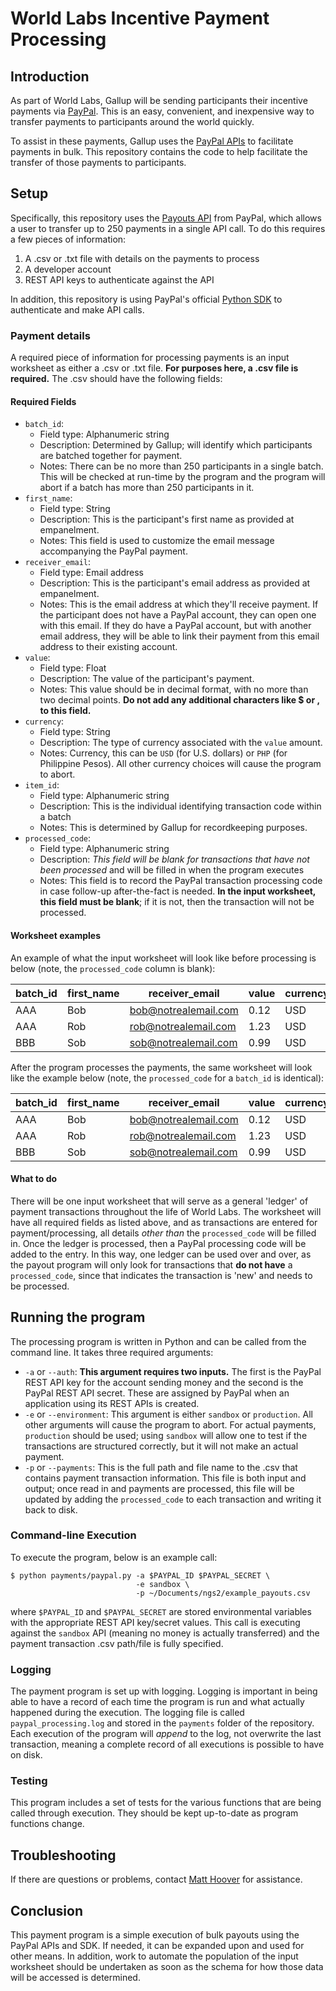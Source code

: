 # World Labs Incentive Payment Processing
## Introduction
As part of World Labs, Gallup will be sending participants their incentive payments via [PayPal](https://www.paypal.com). This is an easy, convenient, and inexpensive way to transfer payments to participants around the world quickly.

To assist in these payments, Gallup uses the [PayPal APIs](https://developer.paypal.com) to facilitate payments in bulk. This repository contains the code to help facilitate the transfer of those payments to participants.

## Setup
Specifically, this repository uses the [Payouts API](https://developer.paypal.com/docs/api/payments.payouts-batch) from PayPal, which allows a user to transfer up to 250 payments in a single API call. To do this requires a few pieces of information:

1. A .csv or .txt file with details on the payments to process
2. A developer account
3. REST API keys to authenticate against the API

In addition, this repository is using PayPal's official [Python SDK](https://github.com/paypal/PayPal-Python-SDK) to authenticate and make API calls.

### Payment details
A required piece of information for processing payments is an input worksheet as either a .csv or .txt file. **For purposes here, a .csv file is required.** The .csv should have the following fields:

#### Required Fields
* `batch_id`:
    * Field type: Alphanumeric string
    * Description: Determined by Gallup; will identify which participants are batched together for payment.
    * Notes: There can be no more than 250 participants in a single batch. This will be checked at run-time by the program and the program will abort if a batch has more than 250 participants in it.
* `first_name`:
    * Field type: String
    * Description: This is the participant's first name as provided at empanelment.
    * Notes: This field is used to customize the email message accompanying the PayPal payment.
* `receiver_email`:
    * Field type: Email address
    * Description: This is the participant's email address as provided at empanelment.
    * Notes: This is the email address at which they'll receive payment. If the participant does not have a PayPal account, they can open one with this email. If they do have a PayPal account, but with another email address, they will be able to link their payment from this email address to their existing account.
* `value`:
    * Field type: Float
    * Description: The value of the participant's payment.
    * Notes: This value should be in decimal format, with no more than two decimal points. **Do not add any additional characters like $ or , to this field.**
* `currency`:
    * Field type: String
    * Description: The type of currency associated with the `value` amount.
    * Notes: Currency, this can be `USD` (for U.S. dollars) or `PHP` (for Philippine Pesos). All other currency choices will cause the program to abort.
* `item_id`:
    * Field type: Alphanumeric string
    * Description: This is the individual identifying transaction code within a batch
    * Notes: This is determined by Gallup for recordkeeping purposes.
* `processed_code`:
    * Field type: Alphanumeric string
    * Description: *This field will be blank for transactions that have not been processed* and will be filled in when the program executes
    * Notes: This field is to record the PayPal transaction processing code in case follow-up after-the-fact is needed. **In the input worksheet, this field must be blank**; if it is not, then the transaction will not be processed.

#### Worksheet examples
An example of what the input worksheet will look like before processing is below (note, the `processed_code` column is blank):

batch_id | first_name | receiver_email | value | currency | item_id | processed_code
--- | --- | --- | --- | --- | --- | ---
AAA | Bob | bob@notrealemail.com | 0.12 | USD | AAA001 |
AAA | Rob | rob@notrealemail.com | 1.23 | USD | AAA002 |
BBB | Sob | sob@notrealemail.com | 0.99 | USD | BBB001 |

After the program processes the payments, the same worksheet will look like the example below (note, the `processed_code` for a `batch_id` is identical):

batch_id | first_name | receiver_email | value | currency | item_id | processed_code
--- | --- | --- | --- | --- | --- | ---
AAA | Bob | bob@notrealemail.com | 0.12 | USD | AAA001 | S0MECODE
AAA | Rob | rob@notrealemail.com | 1.23 | USD | AAA002 | S0MECODE
BBB | Sob | sob@notrealemail.com | 0.99 | USD | BBB001 | @DIFFCODE

#### What to do
There will be one input worksheet that will serve as a general 'ledger' of payment transactions throughout the life of World Labs. The worksheet will have all required fields as listed above, and as transactions are entered for payment/processing, all details *other than* the `processed_code` will be filled in. Once the ledger is processed, then a PayPal processing code will be added to the entry. In this way, one ledger can be used over and over, as the payout program will only look for transactions that **do not have** a `processed_code`, since that indicates the transaction is 'new' and needs to be processed.

## Running the program
The processing program is written in Python and can be called from the command line. It takes three required arguments:

* `-a` or `--auth`: **This argument requires two inputs.** The first is the PayPal REST API key for the account sending money and the second is the PayPal REST API secret. These are assigned by PayPal when an application using its REST APIs is created.
* `-e` or `--environment`: This argument is either `sandbox` or `production`. All other arguments will cause the program to abort. For actual payments, `production` should be used; using `sandbox` will allow one to test if the transactions are structured correctly, but it will not make an actual payment.
* `-p` or `--payments`: This is the full path and file name to the .csv that contains payment transaction information. This file is both input and output; once read in and payments are processed, this file will be updated by adding the `processed_code` to each transaction and writing it back to disk.

### Command-line Execution
To execute the program, below is an example call:

```
$ python payments/paypal.py -a $PAYPAL_ID $PAYPAL_SECRET \
                            -e sandbox \
                            -p ~/Documents/ngs2/example_payouts.csv
```

where `$PAYPAL_ID` and `$PAYPAL_SECRET` are stored environmental variables with the appropriate REST API key/secret values. This call is executing against the `sandbox` API (meaning no money is actually transferred) and the payment transaction .csv path/file is fully specified.

### Logging
The payment program is set up with logging. Logging is important in being able to have a record of each time the program is run and what actually happened during the execution. The logging file is called `paypal_processing.log` and stored in the `payments` folder of the repository. Each execution of the program will *append* to the log, not overwrite the last transaction, meaning a complete record of all executions is possible to have on disk.

### Testing
This program includes a set of tests for the various functions that are being called through execution. They should be kept up-to-date as program functions change.

## Troubleshooting
If there are questions or problems, contact [Matt Hoover](matt_hoover@gallup.com) for assistance.

## Conclusion
This payment program is a simple execution of bulk payouts using the PayPal APIs and SDK. If needed, it can be expanded upon and used for other means. In addition, work to automate the population of the input worksheet should be undertaken as soon as the schema for how those data will be accessed is determined.
